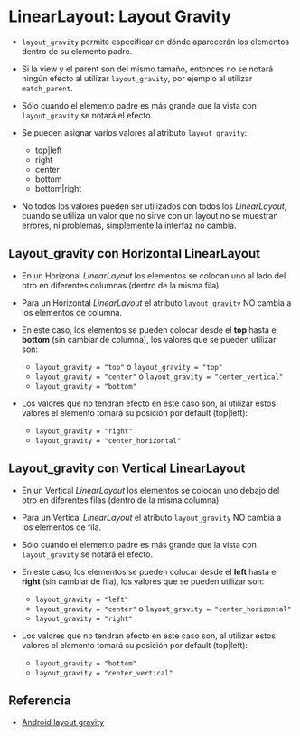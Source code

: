 LinearLayout: Layout Gravity
======
- `layout_gravity` permite especificar en dónde aparecerán los elementos dentro de su elemento padre.

- Si la view y el parent son del mismo tamaño, entonces no se notará ningún efecto al utilizar `layout_gravity`, por ejemplo al utilizar `match_parent`.

- Sólo cuando el elemento padre es más grande que la vista con `layout_gravity` se notará el efecto.

- Se pueden asignar varios valores al atributo `layout_gravity`:
	- top|left
	- right
	- center
	- bottom
	- bottom|right 

- No todos los valores pueden ser utilizados con todos los *LinearLayout*, cuando se utiliza un valor que no sirve con un layout no se muestran errores, ni problemas, simplemente la interfaz no cambia.

Layout_gravity con Horizontal LinearLayout
--------
- En un Horizonal *LinearLayout* los elementos se colocan uno al lado del otro en diferentes columnas (dentro de la misma fila).

- Para un Horizontal *LinearLayout* el atributo `layout_gravity` NO cambia a los elementos de columna.


- En este caso, los elementos se pueden colocar desde el **top** hasta el **bottom** (sin cambiar de columna), los valores que se pueden utilizar son:
  - `layout_gravity = "top"` o `layout_gravity = "top"`
  - `layout_gravity = "center"` o `layout_gravity = "center_vertical"`
  - `layout_gravity = "bottom"`

- Los valores que no tendrán efecto en este caso son, al utilizar estos valores el elemento tomará su posición por default (top|left):
  - `layout_gravity = "right"`
  - `layout_gravity = "center_horizontal"`

Layout_gravity con Vertical LinearLayout
--------
- En un Vertical *LinearLayout* los elementos se colocan uno debajo del otro en diferentes filas (dentro de la misma columna).

- Para un Vertical *LinearLayout* el atributo `layout_gravity` NO cambia a los elementos de fila.

- Sólo cuando el elemento padre es más grande que la vista con `layout_gravity` se notará el efecto.

- En este caso, los elementos se pueden colocar desde el **left** hasta el **right** (sin cambiar de fila), los valores que se pueden utilizar son:
  - `layout_gravity = "left"`
  - `layout_gravity = "center"` o `layout_gravity = "center_horizontal"`
  - `layout_gravity = "right"`

- Los valores que no tendrán efecto en este caso son, al utilizar estos valores el elemento tomará su posición por default (top|left):
  - `layout_gravity = "bottom"`
  - `layout_gravity = "center_vertical"`
	
Referencia
--------------

- [Android layout gravity](https://www.youtube.com/watch?v=C56druJtByI&index=38&list=PLonJJ3BVjZW6hYgvtkaWvwAVvOFB7fkLa)